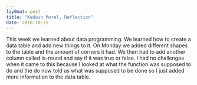 ```yaml
---
lay0out: post
title: "Kedwin Morel, Reflection"
date: 2018-10-25
---
```


This week we learned about data programming. We learned how to create a data table and add new things to it. On Monday we added different shapes to the table and the amount of corners it had. We then had to add another column called is-round and say if it was true or false. I had no challenges when it came to this because I looked at what the function was supposed to do and the do now told us what was supposed to be done so I just added more information to the data table.
